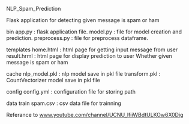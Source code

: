 NLP_Spam_Prediction

Flask application for detecting given message is spam or ham

bin
app.py : flask application file.
model.py : file for model creation and prediction.
preprocess.py : file for preprocess dataframe.

templates
home.html : html page for getting input message from user
result.hrml : html page for display prediction to user 
             Whether given message is spam or ham

cache 
nlp_model.pkl : nlp model save in pkl file
transform.pkl : CountVectorizer model save in pkl file

config
config.yml : configuration file for storing path

data
train
spam.csv : csv data file for trainning

Referance to www.youtube.com/channel/UCNU_lfiiWBdtULKOw6X0Dig
